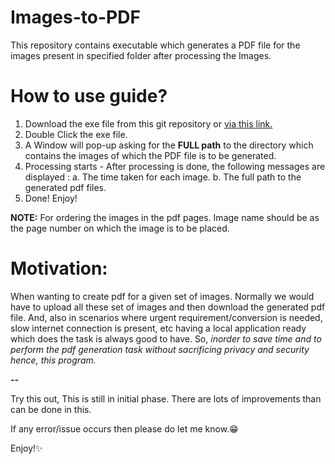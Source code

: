 # Images-to-PDF
This repository contains executable which generates a PDF file for the images present in specified folder after processing the Images.

# How to use guide?
1. Download the exe file from this git repository or [via this link.](https://drive.google.com/drive/folders/1FUQbabOTEsLgiLCKqnQ-QH9-PqDhGF8F?usp=sharing)
2. Double Click the exe file.
3. A Window will pop-up asking for the **FULL path** to the directory which contains the images of which the PDF file is to be generated.
4. Processing starts - After processing is done, the following messages are displayed :
    a. The time taken for each image.
    b. The full path to the generated pdf files.
5. Done! Enjoy!

**NOTE:**
For ordering the images in the pdf pages. Image name should be as the page number on which the image is to be placed. 

# Motivation:
When wanting to create pdf for a given set of images. Normally we would have to upload all these set of images and then download the generated pdf file. And, also in scenarios where urgent requirement/conversion is needed, slow internet connection is present, etc having a local application ready which does the task is always good to have. So, *inorder to save time and to perform the pdf generation task without sacrificing privacy and security hence, this program.*


**--**

Try this out, This is still in initial phase. There are lots of improvements than can be done in this. 

If any error/issue occurs then please do let me know.😁

Enjoy!✨
